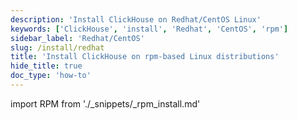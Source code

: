 ```yaml
---
description: 'Install ClickHouse on Redhat/CentOS Linux'
keywords: ['ClickHouse', 'install', 'Redhat', 'CentOS', 'rpm']
sidebar_label: 'Redhat/CentOS'
slug: /install/redhat
title: 'Install ClickHouse on rpm-based Linux distributions'
hide_title: true
doc_type: 'how-to'
---
```


import RPM from './_snippets/_rpm_install.md'

<RPM/>
